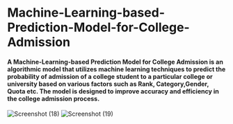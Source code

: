 # Machine-Learning-based-Prediction-Model-for-College-Admission
#### A Machine-Learning-based Prediction Model for College Admission is an algorithmic model that utilizes machine learning techniques to predict the probability of admission of a college student to a particular college or university based on various factors such as Rank, Category,Gender, Quota etc. The model is designed to improve accuracy and efficiency in the college admission process.
![Screenshot (18)](https://user-images.githubusercontent.com/88239705/227771456-cc68f84b-cf73-470e-9922-692df1ab81ce.png)
![Screenshot (19)](https://user-images.githubusercontent.com/88239705/227771462-195f584a-2b3c-4a55-aeca-cc0a0ffd80aa.png)
